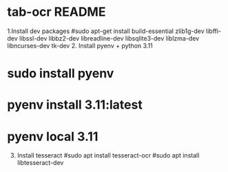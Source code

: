 # tab-ocr README

1.Install dev packages
#sudo apt-get install build-essential zlib1g-dev libffi-dev libssl-dev libbz2-dev libreadline-dev libsqlite3-dev liblzma-dev libncurses-dev tk-dev 
2. Install pyenv + python 3.11
# sudo install pyenv
# pyenv install 3.11:latest
# pyenv local 3.11
3. Install tesseract
#sudo apt install tesseract-ocr
#sudo apt install libtesseract-dev
